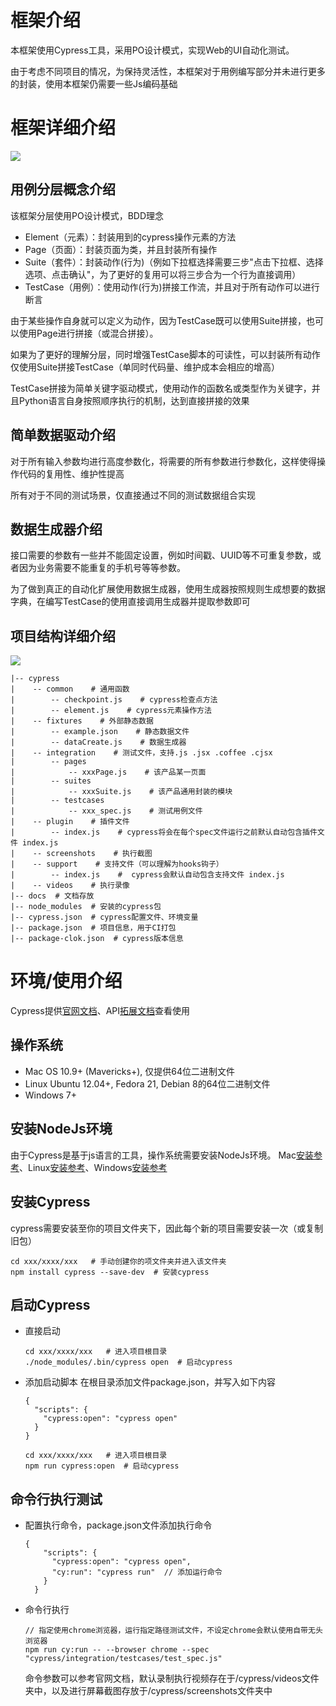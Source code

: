 # 框架介绍
本框架使用Cypress工具，采用PO设计模式，实现Web的UI自动化测试。

由于考虑不同项目的情况，为保持灵活性，本框架对于用例编写部分并未进行更多的封装，使用本框架仍需要一些Js编码基础

# 框架详细介绍

![](https://github.com/fengyibo963/DemoUITestCypress/blob/master/docs/%E9%A1%B9%E7%9B%AE%E7%BB%93%E6%9E%84.png)

## 用例分层概念介绍
该框架分层使用PO设计模式，BDD理念
* Element（元素）：封装用到的cypress操作元素的方法
* Page（页面）：封装页面为类，并且封装所有操作
* Suite（套件）：封装动作(行为)（例如下拉框选择需要三步"点击下拉框、选择选项、点击确认"，为了更好的复用可以将三步合为一个行为直接调用）
* TestCase（用例）：使用动作(行为)拼接工作流，并且对于所有动作可以进行断言

由于某些操作自身就可以定义为动作，因为TestCase既可以使用Suite拼接，也可以使用Page进行拼接（或混合拼接）。

如果为了更好的理解分层，同时增强TestCase脚本的可读性，可以封装所有动作仅使用Suite拼接TestCase（单同时代码量、维护成本会相应的增高）

TestCase拼接为简单关键字驱动模式，使用动作的函数名或类型作为关键字，并且Python语言自身按照顺序执行的机制，达到直接拼接的效果

## 简单数据驱动介绍
对于所有输入参数均进行高度参数化，将需要的所有参数进行参数化，这样使得操作代码的复用性、维护性提高

所有对于不同的测试场景，仅直接通过不同的测试数据组合实现

## 数据生成器介绍
接口需要的参数有一些并不能固定设置，例如时间戳、UUID等不可重复参数，或者因为业务需要不能重复的手机号等等参数。

为了做到真正的自动化扩展使用数据生成器，使用生成器按照规则生成想要的数据字典，在编写TestCase的使用直接调用生成器并提取参数即可

## 项目结构详细介绍

![](https://github.com/fengyibo963/DemoUITestCypress/blob/master/docs/%E9%A1%B9%E7%9B%AE%E7%9B%AE%E5%BD%95.png)
```
|-- cypress
|    -- common    # 通用函数
|        -- checkpoint.js    # cypress检查点方法
|        -- element.js    # cypress元素操作方法
|    -- fixtures    # 外部静态数据
|        -- example.json    # 静态数据文件
|        -- dataCreate.js    # 数据生成器
|    -- integration    # 测试文件，支持.js .jsx .coffee .cjsx
|        -- pages
|            -- xxxPage.js    # 该产品某一页面
|        -- suites
|            -- xxxSuite.js    # 该产品通用封装的模块
|        -- testcases
|            -- xxx_spec.js    # 测试用例文件
|    -- plugin    # 插件文件
|        -- index.js    # cypress将会在每个spec文件运行之前默认自动包含插件文件 index.js
|    -- screenshots    # 执行截图
|    -- support    # 支持文件（可以理解为hooks钩子）
|        -- index.js    #  cypress会默认自动包含支持文件 index.js
|    -- videos    # 执行录像
|-- docs  # 文档存放
|-- node_modules  # 安装的cypress包
|-- cypress.json  # cypress配置文件、环境变量
|-- package.json  # 项目信息，用于CI打包
|-- package-clok.json  # cypress版本信息
```


# 环境/使用介绍
Cypress提供[官网文档](https://docs.cypress.io/zh-cn/guides/overview/why-cypress.html#)、API[拓展文档](https://example.cypress.io/)查看使用

## 操作系统
* Mac OS 10.9+ (Mavericks+), 仅提供64位二进制文件
* Linux Ubuntu 12.04+, Fedora 21, Debian 8的64位二进制文件
* Windows 7+
## 安装NodeJs环境
由于Cypress是基于js语言的工具，操作系统需要安装NodeJs环境。
Mac[安装参考](https://blog.csdn.net/yst19910702/article/details/89714544)、Linux[安装参考](https://blog.csdn.net/baidu_36943075/article/details/90666681)、Windows[安装参考](https://blog.csdn.net/cai454692590/article/details/86093297)
## 安装Cypress
cypress需要安装至你的项目文件夹下，因此每个新的项目需要安装一次（或复制旧包）
```
cd xxx/xxxx/xxx   # 手动创建你的项文件夹并进入该文件夹
npm install cypress --save-dev  # 安装cypress
```
## 启动Cypress
* 直接启动
	```
	cd xxx/xxxx/xxx   # 进入项目根目录
	./node_modules/.bin/cypress open  # 启动cypress
	```
* 添加启动脚本
在根目录添加文件package.json，并写入如下内容
	```
	{
	  "scripts": {
	    "cypress:open": "cypress open"
	  }
	}
	```
	```
	cd xxx/xxxx/xxx   # 进入项目根目录
	npm run cypress:open  # 启动cypress
	```
## 命令行执行测试
* 配置执行命令，package.json文件添加执行命令
	```
	{
	    "scripts": {
	      "cypress:open": "cypress open",
	      "cy:run": "cypress run"  // 添加运行命令
	    }
	  }
	```
* 命令行执行
	```
	// 指定使用chrome浏览器，运行指定路径测试文件，不设定chrome会默认使用自带无头浏览器
	npm run cy:run -- --browser chrome --spec "cypress/integration/testcases/test_spec.js"
	```
	命令参数可以参考官网文档，默认录制执行视频存在于/cypress/videos文件夹中，以及进行屏幕截图存放于/cypress/screenshots文件夹中